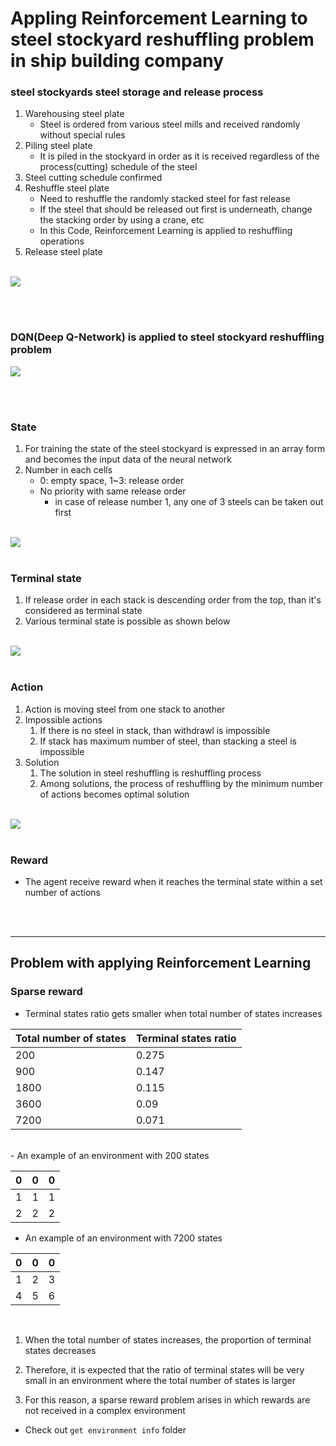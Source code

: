 # Appling Reinforcement Learning to steel stockyard reshuffling problem in ship building company

### steel stockyards steel storage and release process

1. Warehousing steel plate
   - Steel is ordered from various steel mills and received randomly without special rules
2. Piling steel plate
   - It is piled in the stockyard in order as it is received regardless of the process(cutting) schedule of the steel
3. Steel cutting schedule confirmed
4. Reshuffle steel plate 
   - Need to reshuffle the randomly stacked steel for fast release
   - If the steel that should be released out first is underneath, change the stacking order by using a crane, etc
   - In this Code, Reinforcement Learning is applied to reshuffling operations
5. Release steel plate
</br>
<img src="https://user-images.githubusercontent.com/43307537/122550967-5327da00-d06f-11eb-9c2a-e5dab913a3bc.png">

</br></br>
### DQN(Deep Q-Network) is applied to steel stockyard reshuffling problem</br>

<img src="https://user-images.githubusercontent.com/43307537/122551129-8c604a00-d06f-11eb-8a8f-1a222beb38a0.png">

</br></br>

### State
1. For training the state of the steel stockyard is expressed in an array form and becomes the input data of the neural network
2. Number in each cells
   - 0: empty space, 1~3: release order
   - No priority with same release order
      - in case of release number 1, any one of 3 steels can be taken out first
</br>
<img src="https://user-images.githubusercontent.com/43307537/122551241-ad289f80-d06f-11eb-9067-504baf5fefc1.png">
</br></br>

### Terminal state

1. If release order in each stack is descending order from the top, than it's considered as terminal state
2. Various terminal state is possible as shown below
</br>

<img src="https://user-images.githubusercontent.com/43307537/122551288-b9146180-d06f-11eb-8ea3-a15b34a35d40.png">
</br></br>

### Action
1. Action is moving steel from one stack to another
2. Impossible actions
   1. If there is no steel in stack, than withdrawl is impossible
   2. If stack has maximum number of steel, than stacking a steel is impossible
3. Solution
   1. The solution in steel reshuffling is reshuffling process
   2. Among solutions, the process of reshuffling by the minimum number of actions becomes optimal solution
</br>
<img src="https://user-images.githubusercontent.com/43307537/122551315-c598ba00-d06f-11eb-9881-3e449cc89611.png">
</br></br>

### Reward

- The agent receive reward when it reaches the terminal state within a set number of actions

</br></br>

---

## Problem with applying Reinforcement Learning

### Sparse reward
- Terminal states ratio gets smaller when total number of states increases

|Total number of states|Terminal states ratio|
|----------------------|---------------------|
|200|0.275|
|900|0.147|
|1800|0.115|
|3600|0.09|
|7200|0.071|
<br/>
- An example of an environment with 200 states

|0|0|0|
|---|---|---|
|1|1|1|
|2|2|2|

- An example of an environment with 7200 states

|0|0|0|
|---|---|---|
|1|2|3|
|4|5|6|
<br/>

1. When the total number of states increases, the proportion of terminal states decreases

2. Therefore, it is expected that the ratio of terminal states will be very small in an environment where the total number of states is larger

3. For this reason, a sparse reward problem arises in which rewards are not received in a complex environment

* Check out `get environment info` folder


